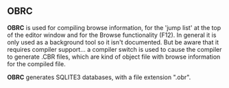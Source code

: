 ## OBRC

**OBRC** is used for compiling browse information, for the 'jump list' at the top of the editor window and for the Browse functionality (F12).   In general it is only used as a background tool so it isn't documented.  But be aware that it requires compiler support...   a compiler switch is used to cause the compiler to generate .CBR files, which are kind of object file with browse information for the compiled file.  

**OBRC** generates SQLITE3 databases, with a file extension ".obr".